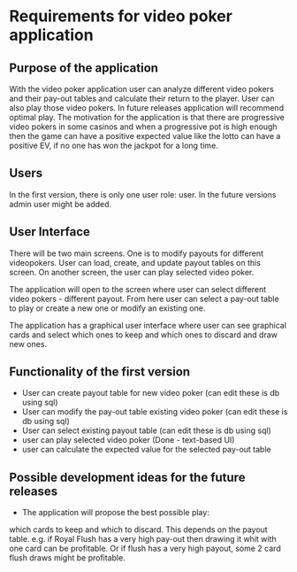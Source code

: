 # Requirements for video poker application

## Purpose of the application 

With the video poker application user can analyze different video pokers and their pay-out tables and calculate their return to the player. User can also play those video pokers.
In future releases application will recommend optimal play. The motivation for the application is that there are progressive video pokers 
in some casinos and when a progressive pot is high enough then the game can have a positive expected value like the lotto can have a positive EV, 
if no one has won the jackpot for a long time. 

## Users

In the first version, there is only one user role: user. In the future versions admin user might be added.

## User Interface

There will be two main screens. One is to modify payouts for different videopokers. User can load, create, and update payout tables on this screen. On another screen, the user can play selected video poker.

The application will open to the screen where user can select different video pokers - different payout. From here user can select a pay-out table to play or create a new one or modify an existing one.

The application has a graphical user interface where user can see graphical cards and select which ones to keep and which ones to discard and draw new ones. 

## Functionality of the first version

- User can create payout table for new video poker (can edit these is db using sql)
- User can modify the pay-out table existing video poker (can edit these is db using sql)
- User can select existing payout table (can edit these is db using sql)
- user can play selected video poker (Done - text-based UI) 
- user can calculate the expected value for the selected pay-out table 

## Possible development ideas for the future releases
- The application will propose the best possible play:

which cards to keep and which to discard. This depends on the payout table. e.g. if Royal Flush has a very high pay-out then drawing it whit with one card can be profitable. Or if flush has a very high payout, some 2 card flush draws might be profitable.
